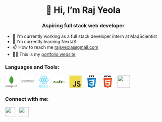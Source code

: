 <div align="center"><h1>👋 Hi, I’m Raj Yeola</h1></div>
<div align="center"><h3>Aspiring full stack web developer</h3></div>



- 🔭 I'm currently working as a full stack developer intern at MadScientist
- 🌱 I'm currently learning NextJS  
- 📫 How to reach me [rajsyeola@gmail.com](mailto:rajsyeola@gmail.com)
- 👨‍💻 This is my [portfolio website](http://rajyeola.netlify.app)

### Languages and Tools:
[<img width="40px" height="40px" src="https://raw.githubusercontent.com/devicons/devicon/master/icons/mongodb/mongodb-original-wordmark.svg"></img>](https://www.mongodb.com/)
&nbsp;&nbsp;[<img width="40px" height="40px" src="https://raw.githubusercontent.com/devicons/devicon/master/icons/express/express-original-wordmark.svg"></img>](https://expressjs.com/)
&nbsp;&nbsp;[<img width="40px" height="40px" src="https://raw.githubusercontent.com/devicons/devicon/master/icons/react/react-original-wordmark.svg"></img>](https://reactjs.org/)
&nbsp;&nbsp;[<img width="40px" height="40px" src="https://raw.githubusercontent.com/devicons/devicon/master/icons/nodejs/nodejs-original-wordmark.svg"></img>](https://nodejs.org/)
&nbsp;&nbsp;[<img width="40px" height="40px" src="https://raw.githubusercontent.com/devicons/devicon/master/icons/javascript/javascript-original.svg"></img>](https://developer.mozilla.org/en-US/docs/Web/JavaScript)
&nbsp;&nbsp;[<img width="40px" height="40px" src="https://raw.githubusercontent.com/devicons/devicon/master/icons/css3/css3-original-wordmark.svg"></img>](https://www.w3schools.com/css/)
&nbsp;&nbsp;[<img width="40px" height="40px" src="https://raw.githubusercontent.com/devicons/devicon/master/icons/html5/html5-original-wordmark.svg"></img>](https://www.w3.org/html/)
&nbsp;&nbsp;[<img width="40px" height="40px" src="https://camo.githubusercontent.com/93b32389bf746009ca2370de7fe06c3b5146f4c99d99df65994f9ced0ba41685/68747470733a2f2f7777772e766563746f726c6f676f2e7a6f6e652f6c6f676f732f676574706f73746d616e2f676574706f73746d616e2d69636f6e2e737667"></img>](https://postman.com/)


### Connect with me:
[<img width="32px" height="32px" src="https://image.flaticon.com/icons/png/512/174/174857.png"></img>](http://linkedin.com/in/raj-yeola-34a45a18b)
&nbsp;&nbsp;[<img width="32px" height="32px" padding-left="8px" src="https://image.flaticon.com/icons/png/512/733/733579.png"></img>](https://twitter.com/raj_yeola)

<!---
RajYeola/RajYeola is a ✨ special ✨ repository because its `README.md` (this file) appears on your GitHub profile.
You can click the Preview link to take a look at your changes.
-🔭 I’m currently working on the backend of an e-commerce app 
-🌱 I’m currently learning mongoDB and expressJS 
-📫 How o reach me [rajsyeola@gmail.com](mailto:rajsyeola@gmail.com)

--->
